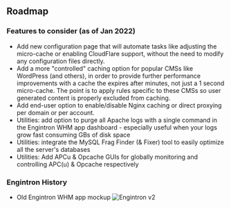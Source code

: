 ## Roadmap

### Features to consider (as of Jan 2022)

* Add new configuration page that will automate tasks like adjusting the micro-cache or enabling CloudFlare support, without the need to modify any configuration files directly.
* Add a more "controlled" caching option for popular CMSs like WordPress (and others), in order to provide further performance improvements with a cache the expires after minutes, not just a 1 second micro-cache. The point is to apply rules specific to these CMSs so user generated content is properly excluded from caching.
* Add end-user option to enable/disable Nginx caching or direct proxying per domain or per account.
* Utilities: add option to purge all Apache logs with a single command in the Engintron WHM app dashboard - especially useful when your logs grow fast consuming GBs of disk space
* Utilities: integrate the MySQL Frag Finder (& Fixer) tool to easily optimize all the server's databases
* Utilities: Add APCu & Opcache GUIs for globally monitoring and controlling APC(u) & Opcache respectively


### Engintron History

* Old Engintron WHM app mockup
![Engintron v2](./images/old_v2_mockup.png)

